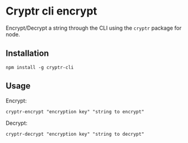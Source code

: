 # Cryptr cli encrypt

Encrypt/Decrypt a string through the CLI using the `cryptr` package for node.

## Installation

`npm install -g cryptr-cli`

## Usage

Encrypt:

`cryptr-encrypt "encryption key" "string to encrypt"`

Decrypt:

`cryptr-decrypt "encryption key" "string to decrypt"`

